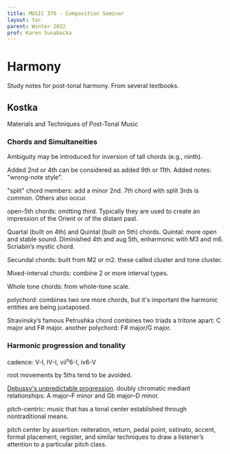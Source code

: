 ```yaml
---
title: MUSIC 376 - Composition Seminar
layout: toc
parent: Winter 2022
prof: Karen Sunabacka
---
```


# Harmony
Study notes for post-tonal harmony. From several textbooks.

## Kostka
Materials and Techniques of Post-Tonal Music

### Chords and Simultaneities
Ambiguity may be introduced for inversion of tall chords (e.g., ninth).

Added 2nd or 4th can be considered as added 9th or 11th.
Added notes: "wrong-note style".

"split" chord members: add a minor 2nd. 7th chord with split 3rds is common. Others also occur.

open-5th chords: omitting third. Typically they are used to create an impression of the Orient or of
the distant past.

Quartal (built on 4th) and Quintal (built on 5th) chords. Quintal: more open and stable sound.
Diminished 4th and aug 5th, enharmonic with M3 and m6. Scriabin’s mystic chord.

Secundal chords: built from M2 or m2. these called cluster and tone cluster.

Mixed-interval chords: combine 2 or more interval types.

Whole tone chords: from whole-tone scale.

polychord: combines two ore more chords, but it's important the harmonic entities are being juxtaposed.

Stravinsky’s famous Petrushka chord combines two triads a tritone apart: C major
and F# major. another polychord:
F# major/G major.

### Harmonic progression and tonality
cadence: V-I, IV-I, vii<sup>o</sup>6-I, iv6-V

root movements by 5ths tend to be avoided.

[Debussy's unpredictable progression](https://www.youtube.com/watch?v=-LmhvNdbN7A).
doubly chromatic
mediant relationships: A major–F minor and Gb major–D minor.


pitch-centric: music that has a tonal center
established through nontraditional means.

pitch center by assertion: reiteration, return, pedal point, ostinato, accent, formal placement, register, and similar
techniques to draw a listener’s attention to a particular pitch class.